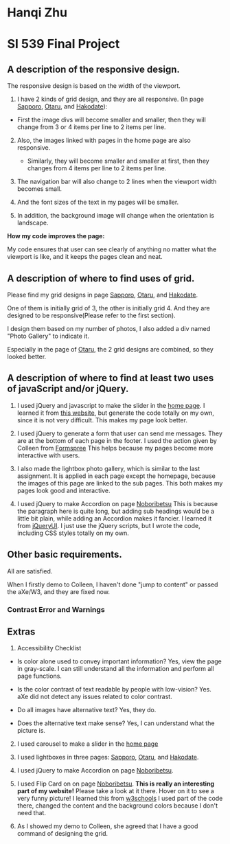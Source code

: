 # Hanqi Zhu
# SI 539 Final Project

## A description of the responsive design.

The responsive design is based on the width of the viewport.

1. I have 2 kinds of grid design, and they are all responsive. (In page [Sapporo](https://hanqizhu.github.io/ResponsiveTest/sapporo.html), [Otaru](https://hanqizhu.github.io/ResponsiveTest/otaru.html), and [Hakodate](https://hanqizhu.github.io/ResponsiveTest/hakodate.html)):

  * First the image divs will become smaller and smaller, then they will change from 3 or 4 items per line to 2 items per line.

2. Also, the images linked with pages in the home page are also responsive.  

   * Similarly, they will become smaller and smaller at first, then they changes from 4 items per line to 2 items per line.

3. The navigation bar will also change to 2 lines when the viewport width becomes small.

4. And the font sizes of the text in my pages will be smaller.

5. In addition, the background image will change when the orientation is landscape.

__How my code improves the page:__

  My code ensures that user can see clearly of anything no matter what the viewport is like, and it keeps the pages clean and neat.

## A description of where to find uses of grid.

Please find my grid designs in page [Sapporo](https://hanqizhu.github.io/ResponsiveTest/sapporo.html), [Otaru](https://hanqizhu.github.io/ResponsiveTest/otaru.html), and [Hakodate](https://hanqizhu.github.io/ResponsiveTest/hakodate.html).

One of them is initially grid of 3, the other is initially grid 4. And they are designed to be responsive(Please refer to the first section).

I design them based on my number of photos, I also added a div named "Photo Gallery" to indicate it.

Especially in the page of [Otaru](https://hanqizhu.github.io/ResponsiveTest/otaru.html), the 2 grid designs are combined, so they looked better.

## A description of where to find at least two uses of javaScript and/or jQuery.

1. I used jQuery and javascript to make the slider in the [home page](https://hanqizhu.github.io/ResponsiveTest/index.html).
  I learned it from [this website](https://www.jssor.com/), but generate the code totally on my own, since it is not very difficult.
  This makes my page look better.

2. I used jQuery to generate a form that user can send me messages. They are at the bottom of each page in the footer.
  I used the action given by Colleen from [Formspree](https://formspree.io/)
  This helps because my pages become more interactive with users.

3. I also made the lightbox photo gallery, which is similar to the last assignment. It is applied in each page except the homepage, because the images of this page are linked to the sub pages.
  This both makes my pages look good and interactive.

4. I used jQuery to make Accordion on page [Noboribetsu](https://hanqizhu.github.io/ResponsiveTest/noboribetsu.html)
  This is because the paragraph here is quite long, but adding sub headings would be a little bit plain, while adding an Accordion makes it fancier.
  I learned it from [jQueryUI](https://jqueryui.com/accordion/). I just use the jQuery scripts, but I wrote the code, including CSS styles totally on my own.

## Other basic requirements.
All are satisfied.

When I firstly demo to Colleen, I haven't done "jump to content" or passed the aXe/W3, and they are fixed now.

### Contrast Error and Warnings

## Extras

1. Accessibility Checklist
  * Is color alone used to convey important information?
    Yes,  view the page in gray-scale. I can still understand all the information and perform all page functions.

  * Is the color contrast of text readable by people with low-vision?
    Yes. aXe did not detect any issues related to color contrast.

  * Do all images have alternative text?
    Yes, they do.

  *  Does the alternative text make sense?
    Yes, I can understand what the picture is.



2. I used carousel to make a slider in the [home page](https://hanqizhu.github.io/ResponsiveTest/index.html)

3. I used lightboxes in three pages: [Sapporo](https://hanqizhu.github.io/ResponsiveTest/sapporo.html), [Otaru](https://hanqizhu.github.io/ResponsiveTest/otaru.html), and [Hakodate](https://hanqizhu.github.io/ResponsiveTest/hakodate.html).

4. I used jQuery to make Accordion on page [Noboribetsu](https://hanqizhu.github.io/ResponsiveTest/noboribetsu.html).

5. I used Flip Card on on page [Noboribetsu](https://hanqizhu.github.io/ResponsiveTest/noboribetsu.html).
  __This is really an interesting part of my website!__ Please take a look at it there. Hover on it to see a very funny picture!
  I learned this from [w3schools](https://www.w3schools.com/howto/howto_css_flip_card.asp)
  I used part of the code there, changed the content and the background colors because I don't need that.

6. As I showed my demo to Colleen, she agreed that I have a good command of designing the grid.
